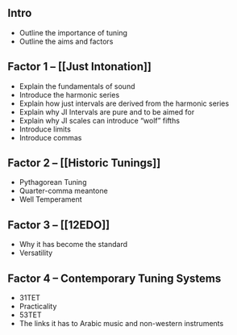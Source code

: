 ## Intro 

- Outline the importance of tuning   
- Outline the aims and factors 
## Factor 1 – [[Just Intonation]]  

- Explain the fundamentals of sound 
- Introduce the harmonic series 
- Explain how just intervals are derived from the harmonic series 
- Explain why JI Intervals are pure and to be aimed for 
- Explain why JI scales can introduce “wolf” fifths  
- Introduce limits  
- Introduce commas 
## Factor 2 – [[Historic Tunings]] 

- Pythagorean Tuning 
- Quarter-comma meantone 
- Well Temperament 
## Factor 3 – [[12EDO]] 

- Why it has become the standard 
- Versatility  
## Factor 4 – Contemporary Tuning Systems 

- 31TET 
- Practicality 
- 53TET 
- The links it has to Arabic music and non-western instruments
